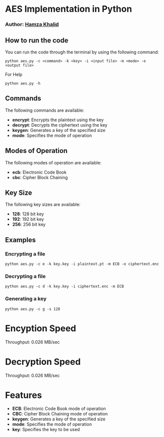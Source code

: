 # AES Implementation in Python
### Author: [Hamza Khalid](https://github.com/hmzakhalid)

## How to run the code
You can run the code through the terminal by using the following command:

```
python aes.py -c <command> -k <key> -i <input file> -m <mode> -o <output file>
```

For Help
```
python aes.py -h
```

## Commands
The following commands are available:

- **encrypt**: Encrypts the plaintext using the key
- **decrypt**: Decrypts the ciphertext using the key
- **keygen**: Generates a key of the specified size
- **mode**: Specifies the mode of operation

## Modes of Operation
The following modes of operation are available:

- **ecb**: Electronic Code Book
- **cbc**: Cipher Block Chaining

## Key Size
The following key sizes are available:

- **128**: 128 bit key
- **192**: 192 bit key
- **256**: 256 bit key

## Examples
### Encrypting a file
```
python aes.py -c e -k key.key -i plaintext.pt -m ECB -o ciphertext.enc
```

### Decrypting a file
```
python aes.py -c d -k key.key -i ciphertext.enc -m ECB
```

### Generating a key
```
python aes.py -c g -s 128
```

# Encyption Speed
Throughput:  0.026 MB/sec

# Decryption Speed
Throughput:  0.026 MB/sec

# Features

- **ECB**: Electronic Code Book mode of operation
- **CBC**: Cipher Block Chaining mode of operation
- **keygen**: Generates a key of the specified size
- **mode**: Specifies the mode of operation
- **key**: Specifies the key to be used
